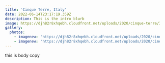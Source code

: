 ```yaml
---
title: 'Cinque Terre, Italy'
date: 2022-06-14T23:17:19.359Z
description: This is the intro blurb
image: https://djh82r8xhqebh.cloudfront.net/uploads/2020/cinque-terre/IMG_3792.jpg
gallery:
  photos:
    - imagenew: 'https://djh82r8xhqebh.cloudfront.net/uploads/2020/cinque-terre/IMG_3792.jpg'
    - imagenew: 'https://djh82r8xhqebh.cloudfront.net/uploads/2020/cinque-terre/IMG_3792.jpg'
---
```

this is body copy
